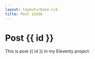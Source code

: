 ```yaml
---
layout: layouts/base.njk
title: Post 12436
---
```


# Post {{ id }}

This is post {{ id }} in my Eleventy project.
